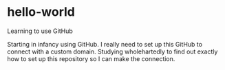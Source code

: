 # hello-world
Learning to use GitHub

Starting in infancy using GitHub.
I really need to set up this GitHub to connect with a custom domain.
Studying wholehartedly to find out exactly how to set up this repository
so I can make the connection.

